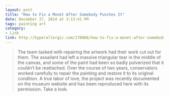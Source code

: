 ```yaml
---
layout: post
title: "How to Fix a Monet After Somebody Punches It"
date: December 27, 2014 at 3:13:41 PM
tags: painting art
category:
- Link
link: http://hyperallergic.com/170868/how-to-fix-a-monet-after-somebody-punches-it/
---
```


> The team tasked with repairing the artwork had their work cut out for them. The assailant had left a massive triangular tear in the middle of the canvas, and some of the paint had been so badly pulverized that it couldn’t be reattached. Over the course of two years, conservators worked carefully to repair the painting and restore it to its original condition. A true labor of love, the project was recently documented on the museum website and has been reproduced here with its permission. Take a look.